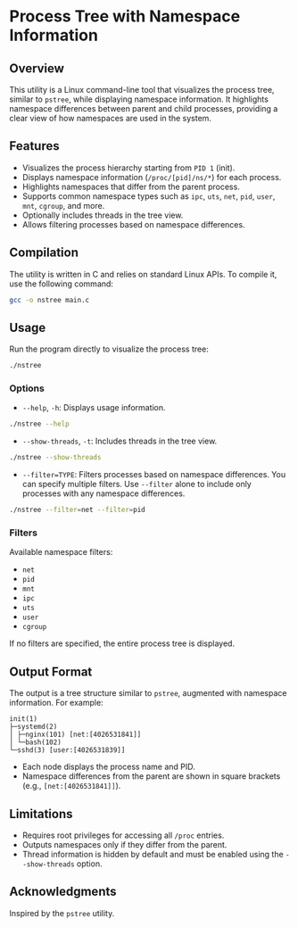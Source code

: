 # Process Tree with Namespace Information

## Overview

This utility is a Linux command-line tool that visualizes the process tree, similar to `pstree`, while displaying namespace information. It highlights namespace differences between parent and child processes, providing a clear view of how namespaces are used in the system.

## Features

- Visualizes the process hierarchy starting from `PID 1` (init).
- Displays namespace information (`/proc/[pid]/ns/*`) for each process.
- Highlights namespaces that differ from the parent process.
- Supports common namespace types such as `ipc`, `uts`, `net`, `pid`, `user`, `mnt`, `cgroup`, and more.
- Optionally includes threads in the tree view.
- Allows filtering processes based on namespace differences.

## Compilation

The utility is written in C and relies on standard Linux APIs. To compile it, use the following command:

```bash
gcc -o nstree main.c
```

## Usage

Run the program directly to visualize the process tree:

```bash
./nstree
```

### Options

- `--help`, `-h`: Displays usage information.

```bash
./nstree --help
```

- `--show-threads`, `-t`: Includes threads in the tree view.

```bash
./nstree --show-threads
```

- `--filter=TYPE`: Filters processes based on namespace differences. You can specify multiple filters. Use `--filter` alone to include only processes with any namespace differences.

```bash
./nstree --filter=net --filter=pid
```

### Filters

Available namespace filters:
- `net`
- `pid`
- `mnt`
- `ipc`
- `uts`
- `user`
- `cgroup`

If no filters are specified, the entire process tree is displayed.

## Output Format

The output is a tree structure similar to `pstree`, augmented with namespace information. For example:

```
init(1)
├─systemd(2)
│ ├─nginx(101) [net:[4026531841]]
│ └─bash(102)
└─sshd(3) [user:[4026531839]]
```

- Each node displays the process name and PID.
- Namespace differences from the parent are shown in square brackets (e.g., `[net:[4026531841]]`).

## Limitations

- Requires root privileges for accessing all `/proc` entries.
- Outputs namespaces only if they differ from the parent.
- Thread information is hidden by default and must be enabled using the `--show-threads` option.

## Acknowledgments

Inspired by the `pstree` utility.
